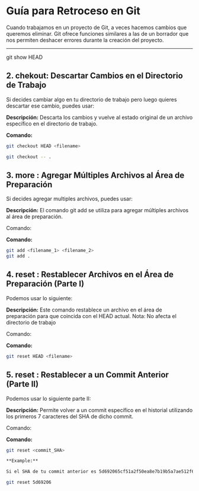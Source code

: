 # Guía para Retroceso en Git

Cuando trabajamos en un proyecto de Git, a veces hacemos cambios que queremos eliminar. Git ofrece funciones similares a las de un borrador que nos permiten deshacer errores durante la creación del proyecto.

---

git show HEAD

## 2. chekout: Descartar Cambios en el Directorio de Trabajo

Si decides cambiar algo en tu directorio de trabajo pero luego quieres descartar ese cambio, puedes usar:

**Descripción:**
Descarta los cambios y vuelve al estado original de un archivo específico en el directorio de trabajo.

**Comando:**

```bash
git checkout HEAD <filename>

git checkout -- . 

```
## 3. more : Agregar Múltiples Archivos al Área de Preparación

Si decides agregar multiples archivos, puedes usar:

**Descripción:**
El comando git add se utiliza para agregar múltiples archivos al área de preparación.

Comando:

**Comando:**
```bash
git add <filename_1> <filename_2>
git add .
```

## 4. reset : Restablecer Archivos en el Área de Preparación (Parte I)

Podemos usar lo siguiente:

**Descripción:**
Este comando restablece un archivo en el área de preparación para que coincida con el HEAD actual. Nota: No afecta el directorio de trabajo

Comando:

**Comando:**
```bash
git reset HEAD <filename>

```

## 5. reset : Restablecer a un Commit Anterior (Parte II)

Podemos usar lo siguiente parte II:

**Descripción:**
Permite volver a un commit específico en el historial utilizando los primeros 7 caracteres del SHA de dicho commit.

Comando:

**Comando:**
```bash
git reset <commit_SHA>

**Example:**

Si el SHA de tu commit anterior es 5d692065cf51a2f50ea8e7b19b5a7ae512f633ba, usa:

git reset 5d69206